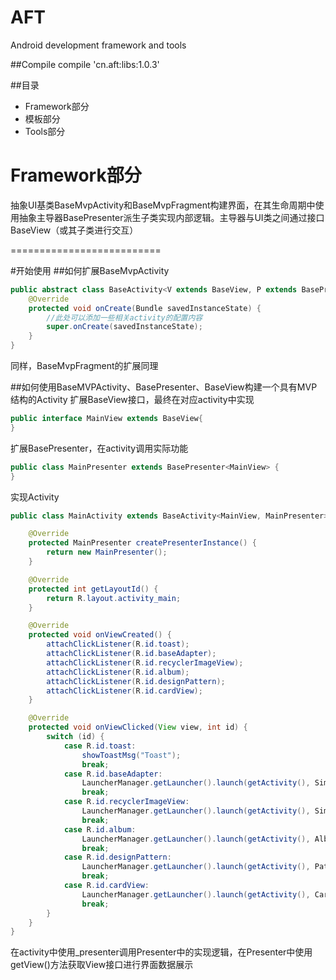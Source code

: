 AFT
=======================
Android development framework and tools

##Compile
compile 'cn.aft:libs:1.0.3'



##目录
* Framework部分
* 模板部分
* Tools部分


Framework部分
=========================

抽象UI基类BaseMvpActivity和BaseMvpFragment构建界面，在其生命周期中使用抽象主导器BasePresenter派生子类实现内部逻辑。主导器与UI类之间通过接口BaseView（或其子类进行交互）

==========================

#开始使用
##如何扩展BaseMvpActivity

```java
public abstract class BaseActivity<V extends BaseView, P extends BasePresenter<V>> extends BaseMvpActivity<V, P> {
    @Override
    protected void onCreate(Bundle savedInstanceState) {
        //此处可以添加一些相关activity的配置内容
        super.onCreate(savedInstanceState);
    }
}
```
同样，BaseMvpFragment的扩展同理

##如何使用BaseMVPActivity、BasePresenter、BaseView构建一个具有MVP结构的Activity
扩展BaseView接口，最终在对应activity中实现
```java
public interface MainView extends BaseView{
}
```
扩展BasePresenter，在activity调用实际功能
```java
public class MainPresenter extends BasePresenter<MainView> {
}
```
实现Activity
```java
public class MainActivity extends BaseActivity<MainView, MainPresenter> implements MainView{

    @Override
    protected MainPresenter createPresenterInstance() {
        return new MainPresenter();
    }

    @Override
    protected int getLayoutId() {
        return R.layout.activity_main;
    }

    @Override
    protected void onViewCreated() {
        attachClickListener(R.id.toast);
        attachClickListener(R.id.baseAdapter);
        attachClickListener(R.id.recyclerImageView);
        attachClickListener(R.id.album);
        attachClickListener(R.id.designPattern);
        attachClickListener(R.id.cardView);
    }

    @Override
    protected void onViewClicked(View view, int id) {
        switch (id) {
            case R.id.toast:
                showToastMsg("Toast");
                break;
            case R.id.baseAdapter:
                LauncherManager.getLauncher().launch(getActivity(), SimpleAdapterActivity.class);
                break;
            case R.id.recyclerImageView:
                LauncherManager.getLauncher().launch(getActivity(), SimpleFrescoImageViewsActivity.class);
                break;
            case R.id.album:
                LauncherManager.getLauncher().launch(getActivity(), AlbumActivity.class);
                break;
            case R.id.designPattern:
                LauncherManager.getLauncher().launch(getActivity(), PatternsActivity.class);
                break;
            case R.id.cardView:
                LauncherManager.getLauncher().launch(getActivity(), CardViewActivity.class);
                break;
        }
    }
}
```
在activity中使用_presenter调用Presenter中的实现逻辑，在Presenter中使用getView()方法获取View接口进行界面数据展示
